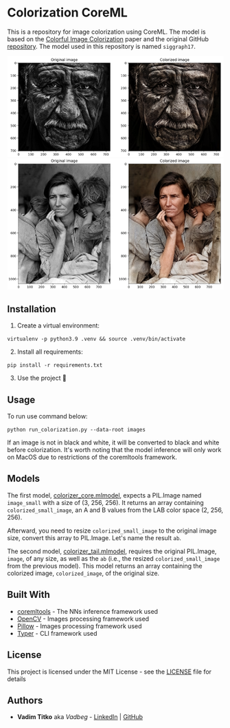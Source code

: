 # Colorization CoreML

This is a repository for image colorization using CoreML.
The model is based on the [Colorful Image Colorization](https://arxiv.org/abs/1603.08511) paper and
the original GitHub [repository](https://github.com/richzhang/colorization).
The model used in this repository is named `siggraph17`.

![res1](results/res1.png)
![res2](results/res2.png)

## Installation

1. Create a virtual environment:
```shell
virtualenv -p python3.9 .venv && source .venv/bin/activate
```
2. Install all requirements:
```shell
pip install -r requirements.txt
```
3. Use the project :tada:

## Usage

To run use command below:
```shell
python run_colorization.py --data-root images
```

If an image is not in black and white, it will be converted to black and white before colorization.
It's worth noting that the model inference will only work on MacOS due to restrictions of the coremltools framework.
## Models

The first model, [colorizer_core.mlmodel](weights/colorizer_core.mlmodel), expects a PIL.Image named `image_small`
with a size of (3, 256, 256).
It returns an array containing `colorized_small_image`, an A and B values from the LAB color space (2, 256, 256).

Afterward, you need to resize `colorized_small_image` to the original image size, convert this array to PIL.Image.
Let's name the result `ab`.

The second model, [colorizer_tail.mlmodel](weights/colorizer_tail.mlmodel), requires the original PIL.Image,
`image`, of any size, as well as the `ab` (i.e., the resized `colorized_small_image` from the previous model).
This model returns an array containing the colorized image, `colorized_image`, of the original size.

## Built With

* [coremltools](https://github.com/apple/coremltools) - The NNs inference framework used
* [OpenCV](https://opencv.org/) - Images processing framework used
* [Pillow](https://pillow.readthedocs.io/) - Images processing framework used
* [Typer](https://typer.tiangolo.com/) - CLI framework used


## License

This project is licensed under the MIT License - see the [LICENSE](LICENSE) file for details

## Authors

* **Vadim Titko** aka *Vadbeg* -
[LinkedIn](https://www.linkedin.com/in/vadtitko) |
[GitHub](https://github.com/Vadbeg)
